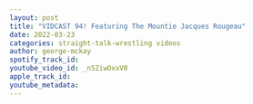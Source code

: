 ```yaml
---
layout: post
title: "VIDCAST 94! Featuring The Mountie Jacques Rougeau"
date: 2022-03-23
categories: straight-talk-wrestling videos
author: george-mckay
spotify_track_id: 
youtube_video_id: _n5ZiwOxxV0
apple_track_id: 
youtube_metadata: 
---
```


